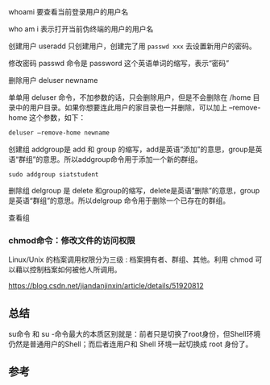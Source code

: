 whoami
要查看当前登录用户的用户名

who am i
表示打开当前伪终端的用户的用户名

创建用户
useradd 只创建用户，创建完了用 `passwd xxx` 去设置新用户的密码。

修改密码
passwd 命令是 password 这个英语单词的缩写，表示“密码”

删除用户
deluser newname

单单用 deluser 命令，不加参数的话，只会删除用户，但是不会删除在 /home 目录中的用户目录。如果你想要连此用户的家目录也一并删除，可以加上 –remove-home 这个参数，如下：

```sh
deluser –remove-home newname
```

创建组
addgroup是 add 和 group 的缩写，add是英语“添加”的意思，group是英语“群组”的意思。所以addgroup命令用于添加一个新的群组。
```
sudo addgroup siatstudent
```

删除组
delgroup 是 delete 和group的缩写，delete是英语“删除”的意思，group是英语“群组”的意思。所以delgroup 命令用于删除一个已存在的群组。

查看组

### chmod命令：修改文件的访问权限

Linux/Unix 的档案调用权限分为三级 : 档案拥有者、群组、其他。利用 chmod 可以藉以控制档案如何被他人所调用。

https://blog.csdn.net/jiandanjinxin/article/details/51920812

## 总结

su命令 和 su -命令最大的本质区别就是：前者只是切换了root身份，但Shell环境仍然是普通用户的Shell；而后者连用户和 Shell 环境一起切换成 root 身份了。

## 参考
